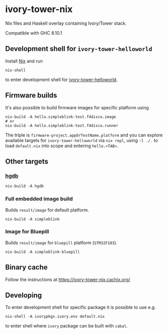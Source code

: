 # ivory-tower-nix

Nix files and Haskell overlay containing Ivory/Tower stack.

Compatible with GHC 8.10.1

## Development shell for `ivory-tower-helloworld`

Install [Nix](https://nixos.org/nix/) and run

```
nix-shell
```

to enter development shell for [ivory-tower-helloworld](https://github.com/distrap/ivory-tower-helloworld).

## Firmware builds

It's also possible to build firmware images for specific platform using

```
nix-build -A hello.simpleblink-test.f4disco.image
# or
nix-build -A hello.simpleblink-test.f4disco.runner
```

The triple is `firmware-project.appOrTestName.platform` and you can explore available
targets for `ivory-tower-helloworld` via `nix repl`, using `:l ./.` to load `default.nix` into scope and
entering `hello.<TAB>`.

## Other targets

### [hgdb](https://github.com/distrap/hgdb)

```
nix-build -A hgdb
```

### Full embedded image build

Builds `result/image` for default platform.

```
nix-build -A simpleblink
```

### Image for Bluepill

Builds `result/image` for `bluepill` platform (`STM32F103`).

```
nix-build -A simpleblink-bluepill
```

## Binary cache

Follow the instructions at https://ivory-tower-nix.cachix.org/

## Developing

To enter development shell for specific package it is possible to use e.g.

```
nix-shell -A ivorypkgs.ivory.env default.nix
```

to enter shell where `ivory` package can be built with `cabal`.
